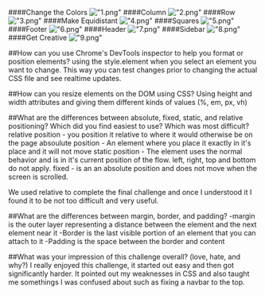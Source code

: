 ####Change the Colors
  !["1.png"](imgs/1.png "1")
####Column
  !["2.png"](imgs/2.png "1")
####Row
  !["3.png"](imgs/3.png "1")
####Make Equidistant
  !["4.png"](imgs/4.png "1")
####Squares
  !["5.png"](imgs/5.png "1")
####Footer
  !["6.png"](imgs/6.png "1")
####Header
  !["7.png"](imgs/7.png "1")
####Sidebar
  !["8.png"](imgs/8.png "1")
####Get Creative
  !["9.png"](imgs/9.png "1")

##How can you use Chrome's DevTools inspector to help you format or position elements?
  using the style.element when you select an element you want to change. This way you can test changes prior to changing the actual CSS file and see realtime updates.

##How can you resize elements on the DOM using CSS?
  Using height and width attributes and giving them different kinds of values (%, em, px, vh)

##What are the differences between absolute, fixed, static, and relative positioning? Which did you find easiest to use? Which was most difficult?
  relative position - you position it relative to where it would otherwise be on the page
  absoulute position - An element where you place it exactly in it's place and it will not move
  static position - The element uses the normal behavior and is in it's current position of the flow. left, right, top and bottom do not apply.
  fixed - is an an absolute position and does not move when the screen is scrolled.

  We used relative to complete the final challenge and once I understood it I found it to be not too difficult and very useful.

##What are the differences between margin, border, and padding?
  -margin is the outer layer representing a distance between the element and the next element near it
  -Border is the last visible portion of an element that you can attach to it
  -Padding is the space between the border and content

##What was your impression of this challenge overall? (love, hate, and why?)
  I really enjoyed this challenge, it started out easy and then got significantly harder. It pointed out my weaknesses in CSS and also taught me somethings I was confused about such as fixing a navbar to the top.
